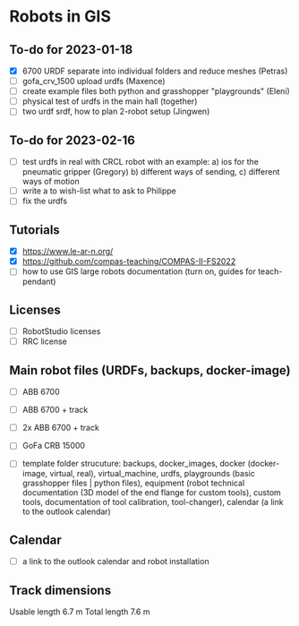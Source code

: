 # Robots in GIS

## To-do for 2023-01-18
- [x] 6700 URDF separate into individual folders and reduce meshes (Petras)
- [ ] gofa_crv_1500 upload urdfs (Maxence)
- [ ] create example files both python and grasshopper "playgrounds" (Eleni)
- [ ] physical test of urdfs in the main hall (together)
- [ ] two urdf srdf, how to plan 2-robot setup (Jingwen)

## To-do for 2023-02-16
- [ ] test urdfs in real with CRCL robot with an example: a) ios for the pneumatic gripper (Gregory) b) different ways of sending, c) different ways of motion 
- [ ] write a to wish-list what to ask to Philippe
- [ ] fix the urdfs

## Tutorials
- [x] https://www.le-ar-n.org/
- [x] https://github.com/compas-teaching/COMPAS-II-FS2022
- [ ] how to use GIS large robots documentation (turn on, guides for teach-pendant)

## Licenses
- [ ] RobotStudio licenses
- [ ] RRC license

## Main robot files (URDFs, backups, docker-image)
- [ ] ABB 6700
- [ ] ABB 6700 + track
- [ ] 2x ABB 6700 + track
- [ ] GoFa CRB 15000
- [ ] template folder strucuture: backups, docker_images, docker (docker-image, virtual, real), virtual_machine, urdfs, playgrounds (basic grasshopper files | python files), equipment (robot technical documentation (3D model of the end flange for custom tools), custom tools, documentation of tool calibration, tool-changer), calendar (a link to the outlook calendar)


## Calendar
- [ ] a link to the outlook calendar and robot installation

## Track dimensions
Usable length 6.7 m
Total length 7.6 m






